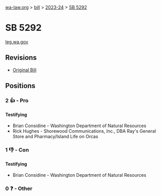 [wa-law.org](/) > [bill](/bill/) > [2023-24](/bill/2023-24/) > [SB 5292](/bill/2023-24/sb/5292/)

# SB 5292
[leg.wa.gov](https://app.leg.wa.gov/billsummary?BillNumber=5292&Year=2023&Initiative=false)

## Revisions
* [Original Bill](1/)

## Positions
### 2 👍 - Pro
#### Testifying
* Brian Considine - Washington Department of Natural Resources
* Rick Hughes - Shorewood Communications, Inc., DBA Ray's General Store and Pharmacy/Island Life on Orcas

### 1 👎 - Con
#### Testifying
* Brian Considine - Washington Department of Natural Resources

### 0 ❓ - Other
